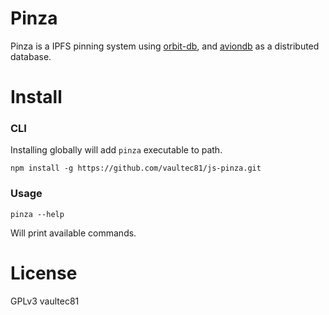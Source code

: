 # Pinza
Pinza is a IPFS pinning system using [orbit-db](https://github.com/orbitdb/orbit-db), and [aviondb](https://github.com/dappkit/aviondb) as a distributed database.

# Install

### CLI
Installing globally will add `pinza` executable to path.
```
npm install -g https://github.com/vaultec81/js-pinza.git
```
### Usage
```
pinza --help
```
Will print available commands.

# License 
GPLv3 vaultec81